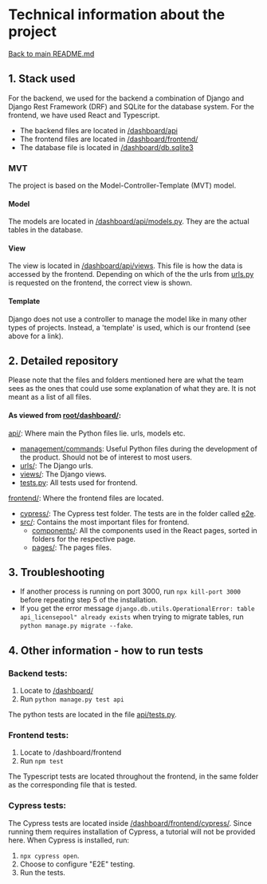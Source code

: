 # Technical information about the project

[Back to main README.md](../README.md)

## 1. Stack used

For the backend, we used for the backend a combination of Django and Django Rest Framework (DRF) and SQLite for the
database system.
For the frontend, we have used React and Typescript.

- The backend files are located in [/dashboard/api](api)
- The frontend files are located in [/dashboard/frontend/](frontend)
- The database file is located in [/dashboard/db.sqlite3](db.sqlite3)


### MVT

The project is based on the Model-Controller-Template (MVT) model.

#### Model

The models are located in [/dashboard/api/models.py](api/models.py).
They are the actual tables in the database.

#### View

The view is located in [/dashboard/api/views](api/views).
This file is how the data is accessed by the frontend.
Depending on which of the the urls from [urls.py](api/urls.py) is requested on the frontend, the correct view
is shown.

#### Template

Django does not use a controller to manage the model like in many other types of projects.
Instead, a 'template' is used, which is our frontend (see above for a link).

## 2. Detailed repository

Please note that the files and folders mentioned here are what the team sees as the ones that could use some explanation
of what they are.
It is not meant as a list of all files.

#### As viewed from [root/dashboard/](../dashboard):

[api/](api): Where main the Python files lie. urls, models etc.

- [management/commands](api/management/commands): Useful Python files during the development of the product. Should not be of
  interest to most users.
- [urls/](api/urls): The Django urls.
- [views/](api/views): The Django views.
- [tests.py](api/tests.py): All tests used for frontend.

[frontend/](frontend): Where the frontend files are located.

- [cypress/](frontend/cypress): The Cypress test folder. The tests are in the folder called [e2e](frontend/cypress/e2e).
- [src/](frontend/src): Contains the most important files for frontend.
    - [components/](frontend/src/components): All the components used in the React pages, sorted in folders
      for the respective page.
    - [pages/](frontend/src/pages): The pages files.

## 3. Troubleshooting

- If another process is running on port 3000, run `npx kill-port 3000` before repeating step 5 of the installation.
- If you get the error message `django.db.utils.OperationalError: table api_licensepool" already exists` when trying to
  migrate tables, run ` python manage.py migrate --fake`.

## 4. Other information - how to run tests

### Backend tests:

1. Locate to [/dashboard/](../dashboard)
2. Run `python manage.py test api`

The python tests are located in the file [api/tests.py](api/tests.py).

### Frontend tests:

1. Locate to /dashboard/frontend
2. Run `npm test`

The Typescript tests are located throughout the frontend, in the same folder as the corresponding file that is tested.

### Cypress tests:
The Cypress tests are located inside [/dashboard/frontend/cypress/](frontend/cypress).
Since running them requires installation of Cypress, a tutorial will not be provided here.
When Cypress is installed, run:

1. `npx cypress open`.
2. Choose to configure "E2E" testing.
3. Run the tests.